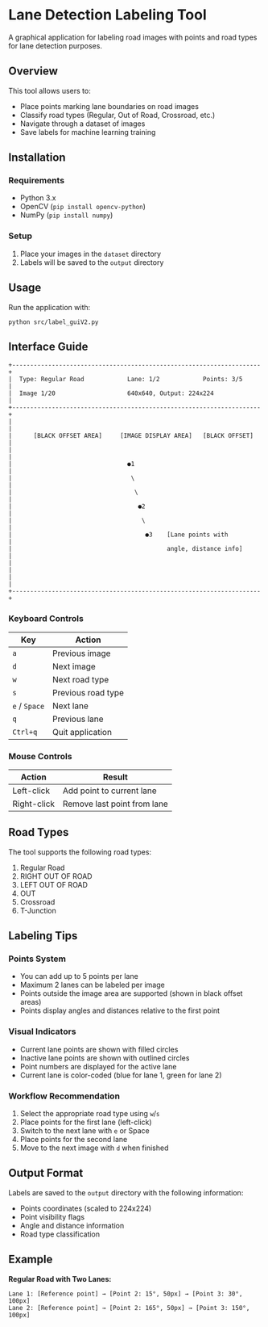 # Lane Detection Labeling Tool

A graphical application for labeling road images with points and road types for lane detection purposes.

## Overview

This tool allows users to:
- Place points marking lane boundaries on road images
- Classify road types (Regular, Out of Road, Crossroad, etc.)
- Navigate through a dataset of images
- Save labels for machine learning training

## Installation

### Requirements
- Python 3.x
- OpenCV (`pip install opencv-python`)
- NumPy (`pip install numpy`)

### Setup
1. Place your images in the `dataset` directory
2. Labels will be saved to the `output` directory

## Usage

Run the application with:
```
python src/label_guiV2.py
```

## Interface Guide

```
+---------------------------------------------------------------------+
|  Type: Regular Road            Lane: 1/2            Points: 3/5     |
|  Image 1/20                    640x640, Output: 224x224             |
+---------------------------------------------------------------------+
|                                                                     |
|      [BLACK OFFSET AREA]     [IMAGE DISPLAY AREA]   [BLACK OFFSET]  |
|                                                                     |
|                                ●1                                   |
|                                 \                                   |
|                                  \                                  |
|                                   ●2                                |
|                                    \                                |
|                                     ●3    [Lane points with         |
|                                           angle, distance info]     |
|                                                                     |
|                                                                     |
+---------------------------------------------------------------------+
```

### Keyboard Controls

| Key       | Action                |
|-----------|------------------------|
| `a`       | Previous image         |
| `d`       | Next image             |
| `w`       | Next road type         |
| `s`       | Previous road type     |
| `e` / `Space` | Next lane          |
| `q`       | Previous lane          |
| `Ctrl+q`  | Quit application       |

### Mouse Controls

| Action           | Result                   |
|------------------|-----------------------------|
| Left-click       | Add point to current lane   |
| Right-click      | Remove last point from lane |

## Road Types

The tool supports the following road types:
1. Regular Road
2. RIGHT OUT OF ROAD
3. LEFT OUT OF ROAD
4. OUT
5. Crossroad
6. T-Junction

## Labeling Tips

### Points System
- You can add up to 5 points per lane
- Maximum 2 lanes can be labeled per image
- Points outside the image area are supported (shown in black offset areas)
- Points display angles and distances relative to the first point

### Visual Indicators
- Current lane points are shown with filled circles
- Inactive lane points are shown with outlined circles
- Point numbers are displayed for the active lane
- Current lane is color-coded (blue for lane 1, green for lane 2)

### Workflow Recommendation
1. Select the appropriate road type using `w`/`s`
2. Place points for the first lane (left-click)
3. Switch to the next lane with `e` or Space
4. Place points for the second lane
5. Move to the next image with `d` when finished

## Output Format

Labels are saved to the `output` directory with the following information:
- Points coordinates (scaled to 224x224)
- Point visibility flags
- Angle and distance information
- Road type classification

## Example

**Regular Road with Two Lanes:**
```
Lane 1: [Reference point] → [Point 2: 15°, 50px] → [Point 3: 30°, 100px]
Lane 2: [Reference point] → [Point 2: 165°, 50px] → [Point 3: 150°, 100px]
```
